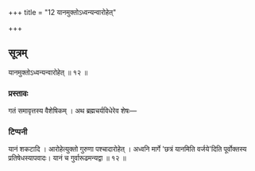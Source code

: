 +++
title = "12 यानमुक्तोऽध्वन्यन्वारोहेत्"

+++
## सूत्रम्
यानमुक्तोऽध्वन्यन्वारोहेत् ॥ १२ ॥  
### प्रस्तावः
गतं समावृत्तस्य वैशेषिकम् । अथ ब्रह्मचर्यविधेरेव शेषः—
### टिप्पनी
यानं शकटादि । आरोहेत्युक्तो गुरुणा पश्चादारोहेत् । अध्वनि मार्गे 'छत्रं यानमिति वर्जये'दिति पूर्वोक्तस्य प्रतिषेधस्यापवादः। यानं च गुर्वारूढमन्यद्वा ॥ १२ ॥
